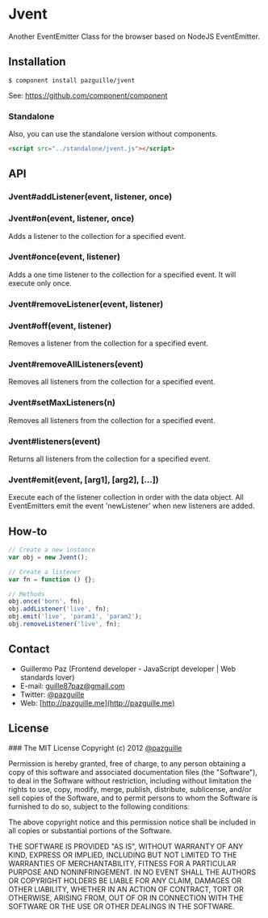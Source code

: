 # Jvent

  Another EventEmitter Class for the browser based on NodeJS EventEmitter.

## Installation

    $ component install pazguille/jvent

See: https://github.com/component/component

### Standalone
Also, you can use the standalone version without components.
```html
<script src="../standalone/jvent.js"></script>
```

## API

### Jvent#addListener(event, listener, once)
### Jvent#on(event, listener, once)
Adds a listener to the collection for a specified event.

### Jvent#once(event, listener)
Adds a one time listener to the collection for a specified event. It will execute only once.

### Jvent#removeListener(event, listener)
### Jvent#off(event, listener)
Removes a listener from the collection for a specified event.

### Jvent#removeAllListeners(event)
Removes all listeners from the collection for a specified event.

### Jvent#setMaxListeners(n)
Removes all listeners from the collection for a specified event.

### Jvent#listeners(event)
Returns all listeners from the collection for a specified event.

### Jvent#emit(event, [arg1], [arg2], [...])
Execute each of the listener collection in order with the data object.
All EventEmitters emit the event 'newListener' when new listeners are added.

## How-to

```js
// Create a new instance
var obj = new Jvent();

// Create a listener
var fn = function () {};

// Methods
obj.once('born', fn);
obj.addListener('live', fn);
obj.emit('live', 'param1', 'param2');
obj.removeListener('live', fn);
```

## Contact
- Guillermo Paz (Frontend developer - JavaScript developer | Web standards lover)
- E-mail: [guille87paz@gmail.com](mailto:guille87paz@gmail.com)
- Twitter: [@pazguille](http://twitter.com/pazguille)
- Web: [http://pazguille.me](http://pazguille.me)


## License
### The MIT License
Copyright (c) 2012 [@pazguille](http://twitter.com/pazguille)

Permission is hereby granted, free of charge, to any person obtaining a copy
of this software and associated documentation files (the "Software"), to deal
in the Software without restriction, including without limitation the rights
to use, copy, modify, merge, publish, distribute, sublicense, and/or sell
copies of the Software, and to permit persons to whom the Software is
furnished to do so, subject to the following conditions:

The above copyright notice and this permission notice shall be included in
all copies or substantial portions of the Software.

THE SOFTWARE IS PROVIDED "AS IS", WITHOUT WARRANTY OF ANY KIND, EXPRESS OR
IMPLIED, INCLUDING BUT NOT LIMITED TO THE WARRANTIES OF MERCHANTABILITY,
FITNESS FOR A PARTICULAR PURPOSE AND NONINFRINGEMENT. IN NO EVENT SHALL THE
AUTHORS OR COPYRIGHT HOLDERS BE LIABLE FOR ANY CLAIM, DAMAGES OR OTHER
LIABILITY, WHETHER IN AN ACTION OF CONTRACT, TORT OR OTHERWISE, ARISING FROM,
OUT OF OR IN CONNECTION WITH THE SOFTWARE OR THE USE OR OTHER DEALINGS IN
THE SOFTWARE.